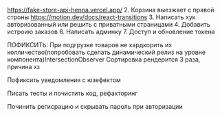 https://fake-store-api-henna.vercel.app/ 2. Корзина выезжает с правой строны https://motion.dev/docs/react-transitions 3. Написать хук авторизованный или решить с приватными страницами 4. Добавить истроию заказов 6. Написать админку 7. Доступ и обновление токена

ПОФИКСИТЬ:
При подгрузке товаров не хардкорить их колличество(попробовать сделать динамический релиз на уровне компонента)IntersectionObserver
Сортировка рендерится 3 раза, причина хз

Пофиксить уведомления с юзефектом

Писать тесты и почистить код, рефакторинг

Починить регисрацию и скрывать пароль при авторизации
